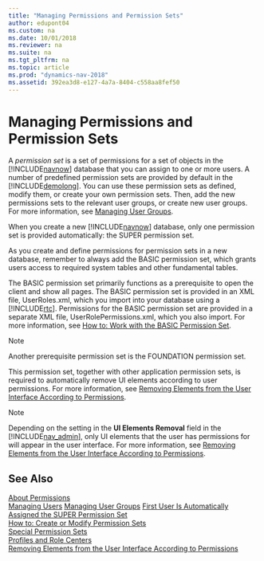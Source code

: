 ```yaml
---
title: "Managing Permissions and Permission Sets"
author: edupont04
ms.custom: na
ms.date: 10/01/2018
ms.reviewer: na
ms.suite: na
ms.tgt_pltfrm: na
ms.topic: article
ms.prod: "dynamics-nav-2018"
ms.assetid: 392ea3d8-e127-4a7a-8404-c558aa8fef50
---
```

# Managing Permissions and Permission Sets
A *permission set* is a set of permissions for a set of objects in the [!INCLUDE[navnow](includes/navnow_md.md)] database that you can assign to one or more users. A number of predefined permission sets are provided by default in the [!INCLUDE[demolong](includes/demolong_md.md)]. You can use these permission sets as defined, modify them, or create your own permission sets. Then, add the new permissions sets to the relevant user groups, or create new user groups. For more information, see [Managing  User Groups](managing-user-groups.md).  

When you create a new [!INCLUDE[navnow](includes/navnow_md.md)] database, only one permission set is provided automatically: the SUPER permission set.  

As you create and define permissions for permission sets in a new database, remember to always add the BASIC permission set, which grants users access to required system tables and other fundamental tables.  

The BASIC permission set primarily functions as a prerequisite to open the client and show all pages. The BASIC permission set is provided in an XML file, UserRoles.xml, which you import into your database using a [!INCLUDE[rtc](includes/rtc_md.md)]. Permissions for the BASIC permission set are provided in a separate XML file, UserRolePermissions.xml, which you also import. For more information, see [How to: Work with the BASIC Permission Set](how-to-work-with-the-basic-permission-set.md).  

> [!NOTE]  
>  Another prerequisite permission set is the FOUNDATION permission set.  
>   
>  This permission set, together with other application permission sets, is required to automatically remove UI elements according to user permissions. For more information, see [Removing Elements from the User Interface According to Permissions](Removing-Elements-from-the-User-Interface-According-to-Permissions.md).  

> [!NOTE]  
>  Depending on the setting in the **UI Elements Removal** field in the [!INCLUDE[nav_admin](includes/nav_admin_md.md)], only UI elements that the user has permissions for will appear in the user interface. For more information, see [Removing Elements from the User Interface According to Permissions](Removing-Elements-from-the-User-Interface-According-to-Permissions.md).  

## See Also  
[About Permissions](About-Permissions.md)   
[Managing Users](Managing-Users.md)
[Managing  User Groups](managing-user-groups.md)
[First User Is Automatically Assigned the SUPER Permission Set](First-User-Is-Automatically-Assigned-the-SUPER-Permission-Set.md)  
[How to: Create or Modify Permission Sets](How-to--Create-or-Modify-Permission-Sets.md)  
[Special Permission Sets](Special-Permission-Sets.md)  
[Profiles and Role Centers](Profiles-and-Role-Centers.md)   
[Removing Elements from the User Interface According to Permissions](Removing-Elements-from-the-User-Interface-According-to-Permissions.md)
